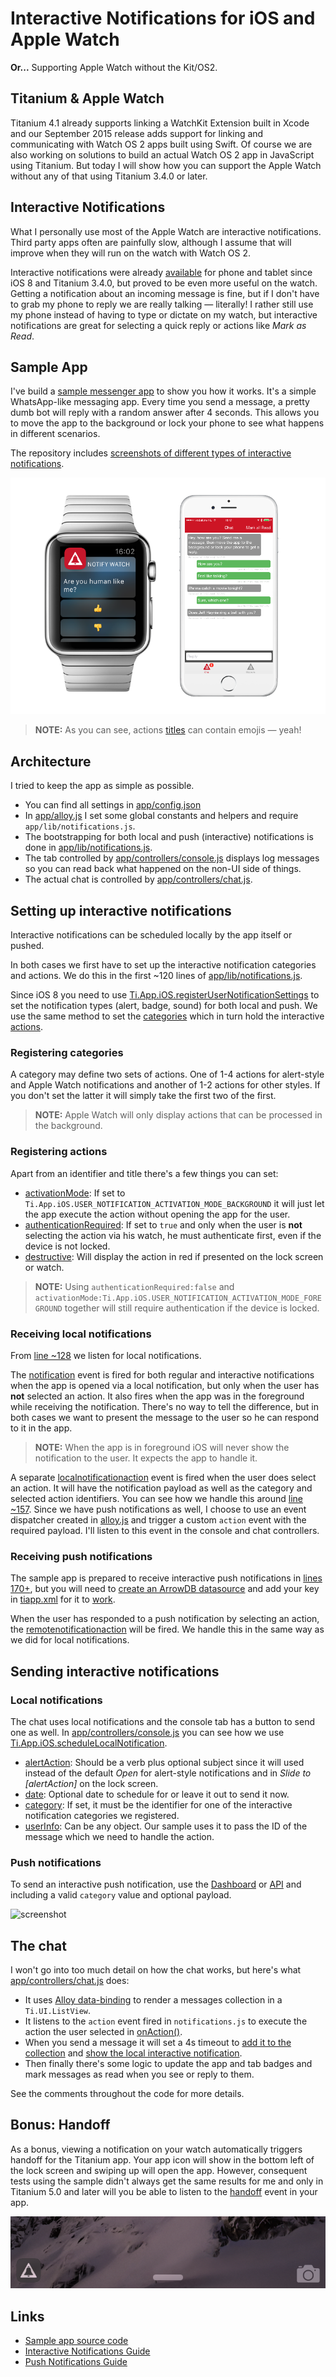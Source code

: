 # Interactive Notifications for iOS and Apple Watch
**Or...** Supporting Apple Watch without the Kit/OS2.

## Titanium & Apple Watch
Titanium 4.1 already supports linking a WatchKit Extension built in Xcode and our September 2015 release adds support for linking and communicating with Watch OS 2 apps built using Swift. Of course we are also working on solutions to build an actual Watch OS 2 app in JavaScript using Titanium. But today I will show how you can support the Apple Watch without any of that using Titanium 3.4.0 or later.

## Interactive Notifications
What I personally use most of the Apple Watch are interactive notifications. Third party apps often are painfully slow, although I assume that will improve when they will run on the watch with Watch OS 2.

Interactive notifications were already [available]((http://docs.appcelerator.com/platform/latest/#!/guide/iOS_Interactive_Notifications)) for phone and tablet since iOS 8 and Titanium 3.4.0, but proved to be even more useful on the watch. Getting a notification about an incoming message is fine, but if I don't have to grab my phone to reply we are really talking — literally! I rather still use my phone instead of having to type or dictate on my watch, but interactive notifications are great for selecting a quick reply or actions like *Mark as Read*.

## Sample App
I've build a [sample messenger app](https://github.com/appcelerator-developer-relations/appc-sample-notifywatch) to show you how it works. It's a simple WhatsApp-like messaging app. Every time you send a message, a pretty dumb bot will reply with a random answer after 4 seconds. This allows you to move the app to the background or lock your phone to see what happens in different scenarios.

The repository includes [screenshots of different types of interactive notifications](https://github.com/appcelerator-developer-relations/appc-sample-notifywatch/tree/master/screenshots).

![screenshots](screenshots/screenshots.png)

> **NOTE:** As you can see, actions [titles](http://docs.appcelerator.com/platform/latest/#!/api/Titanium.App.iOS.UserNotificationAction-property-title) can contain emojis — yeah!

## Architecture
I tried to keep the app as simple as possible.

* You can find all settings in [app/config.json](https://github.com/appcelerator-developer-relations/appc-sample-notifywatch/blob/master/app/config.json)
* In [app/alloy.js](https://github.com/appcelerator-developer-relations/appc-sample-notifywatch/blob/master/app/alloy.js) I set some global constants and helpers and require `app/lib/notifications.js`.
* The bootstrapping for both local and push (interactive) notifications is done in [app/lib/notifications.js](https://github.com/appcelerator-developer-relations/appc-sample-notifywatch/blob/master/app/lib/notifications.js).
* The tab controlled by [app/controllers/console.js](https://github.com/appcelerator-developer-relations/appc-sample-notifywatch/blob/master/app/controllers/console.js) displays log messages so you can read back what happened on the non-UI side of things.
* The actual chat is controlled by [app/controllers/chat.js](https://github.com/appcelerator-developer-relations/appc-sample-notifywatch/blob/master/app/controllers/chat.js).

## Setting up interactive notifications

Interactive notifications can be scheduled locally by the app itself or pushed.

In both cases we first have to set up the interactive notification categories and actions. We do this in the first ~120 lines of [app/lib/notifications.js](https://github.com/appcelerator-developer-relations/appc-sample-notifywatch/blob/master/app/lib/notifications.js).

Since iOS 8 you need to use [Ti.App.iOS.registerUserNotificationSettings](http://docs.appcelerator.com/platform/latest/#!/api/Titanium.App.iOS-method-registerUserNotificationSettings) to set the notification types (alert, badge, sound) for both local and push. We use the same method to set the [categories](http://docs.appcelerator.com/platform/latest/#!/api/Titanium.App.iOS-method-createUserNotificationCategory) which in turn hold the interactive [actions](http://docs.appcelerator.com/platform/latest/#!/api/Titanium.App.iOS-method-createUserNotificationAction).

### Registering categories

A category may define two sets of actions. One of 1-4 actions for alert-style and Apple Watch notifications and another of 1-2 actions for other styles. If you don't set the latter it will simply take the first two of the first.

> **NOTE:** Apple Watch will only display actions that can be processed in the background.

### Registering actions
Apart from an identifier and title there's a few things you can set:

* [activationMode](http://docs.appcelerator.com/platform/latest/#!/api/Titanium.App.iOS.UserNotificationAction): If set to `Ti.App.iOS.USER_NOTIFICATION_ACTIVATION_MODE_BACKGROUND` it will just let the app execute the action without opening the app for the user.
* [authenticationRequired](http://docs.appcelerator.com/platform/latest/#!/api/Titanium.App.iOS.UserNotificationAction-property-authenticationRequired): If set to `true` and only when the user is **not** selecting the action via his watch, he must authenticate first, even if the device is not locked.
* [destructive](http://docs.appcelerator.com/platform/latest/#!/api/Titanium.App.iOS.UserNotificationAction-property-destructive): Will display the action in red if presented on the lock screen or watch.

> **NOTE:** Using `authenticationRequired:false` and `activationMode:Ti.App.iOS.USER_NOTIFICATION_ACTIVATION_MODE_FOREGROUND` together will still require authentication if the device is locked.

### Receiving local notifications
From [line ~128](https://github.com/appcelerator-developer-relations/appc-sample-notifywatch/blob/master/app/lib/notifications.js#L128) we listen for local notifications.

The [notification](http://docs.appcelerator.com/platform/latest/#!/api/Titanium.App.iOS-event-notification) event is fired for both regular and interactive notifications when the app is opened via a local notification, but only when the user has **not** selected an action. It also fires when the app was in the foreground while receiving the notification. There's no way to tell the difference, but in both cases we want to present the message to the user so he can respond to it in the app.

> **NOTE:** When the app is in foreground iOS will never show the notification to the user. It expects the app to handle it.

A separate [localnotificationaction](http://docs.appcelerator.com/platform/latest/#!/api/Titanium.App.iOS-event-localnotificationaction) event is fired when the user does select an action. It will have the notification payload as well as the category and selected action identifiers. You can see how we handle this around [line ~157](https://github.com/appcelerator-developer-relations/appc-sample-notifywatch/blob/master/app/lib/notifications.js#L157). Since we have push notifications as well, I choose to use an event dispatcher created in [alloy.js](https://github.com/appcelerator-developer-relations/appc-sample-notifywatch/blob/master/app/alloy.js#L22) and trigger a custom `action` event with the required payload. I'll listen to this event in the console and chat controllers.

### Receiving push notifications
The sample app is prepared to receive interactive push notifications in [lines 170+](https://github.com/appcelerator-developer-relations/appc-sample-notifywatch/blob/master/app/lib/notifications.js#L171), but you will need to [create an ArrowDB datasource](https://platform.appcelerator.com/#/api.new) and add your key in [tiapp.xml](https://github.com/appcelerator-developer-relations/appc-sample-notifywatch/blob/master/tiapp.xml#L18) for it to [work](https://github.com/appcelerator-developer-relations/appc-sample-notifywatch/blob/master/app/alloy.js#L20).

When the user has responded to a push notification by selecting an action, the [remotenotificationaction](http://docs.appcelerator.com/platform/latest/#!/api/Titanium.App.iOS-event-remotenotificationaction) will be fired. We handle this in the same way as we did for local notifications.

## Sending interactive notifications

### Local notifications
The chat uses local notifications and the console tab has a button to send one as well. In [app/controllers/console.js](https://github.com/appcelerator-developer-relations/appc-sample-notifywatch/blob/master/app/controllers/console.js#L17) you can see how we use [Ti.App.iOS.scheduleLocalNotification](http://docs.appcelerator.com/platform/latest/#!/api/Titanium.App.iOS-method-scheduleLocalNotification).

* [alertAction](http://docs.appcelerator.com/platform/latest/#!/api/NotificationParams-property-alertAction): Should be a verb plus optional subject since it will used instead of the default *Open* for alert-style notifications and in *Slide to [alertAction]* on the lock screen.
* [date](http://docs.appcelerator.com/platform/latest/#!/api/NotificationParams-property-date): Optional date to schedule for or leave it out to send it now.
* [category](http://docs.appcelerator.com/platform/latest/#!/api/NotificationParams-property-category): If set, it must be the identifier for one of the interactive notification categories we registered.
* [userInfo](http://docs.appcelerator.com/platform/latest/#!/api/NotificationParams-property-userInfo): Can be any object. Our sample uses it to pass the ID of the message which we need to handle the action.

### Push notifications
To send an interactive push notification, use the [Dashboard](http://docs.appcelerator.com/platform/latest/#!/guide/Sending_and_Scheduling_Push_Notifications-section-43298780_SendingandSchedulingPushNotifications-InteractiveNotifications(iOS8andlater)) or [API](http://docs.appcelerator.com/platform/latest/#!/guide/iOS_Interactive_Notifications-section-40930452_iOSInteractiveNotifications-SendanInteractivePushNotification) and including a valid `category` value and optional payload.

![screenshot](http://docs.appcelerator.com/platform/latest/images/download/attachments/43298780/push_notification.png)

## The chat
I won't go into too much detail on how the chat works, but here's what [app/controllers/chat.js](https://github.com/appcelerator-developer-relations/appc-sample-notifywatch/blob/master/app/controllers/chat.js) does:

* It uses [Alloy data-binding](http://docs.appcelerator.com/platform/latest/#!/guide/Alloy_Data_Binding) to render a messages collection in a `Ti.UI.ListView`.
* It listens to the `action` event fired in `notifications.js` to execute the action the user selected in [onAction()](https://github.com/appcelerator-developer-relations/appc-sample-notifywatch/blob/master/app/controllers/chat.js#L43).
* When you send a message it will set a 4s timeout to [add it to the collection](https://github.com/appcelerator-developer-relations/appc-sample-notifywatch/blob/master/app/controllers/chat.js#L163) and [show the local interactive notification](https://github.com/appcelerator-developer-relations/appc-sample-notifywatch/blob/master/app/controllers/chat.js#L193).
* Then finally there's some logic to update the app and tab badges and mark messages as read when you see or reply to them.

See the comments throughout the code for more details.

## Bonus: Handoff
As a bonus, viewing a notification on your watch automatically triggers handoff for the Titanium app. Your app icon will show in the bottom left of the lock screen and swiping up will open the app. However, consequent tests using the sample didn't always get the same results for me and only in Titanium 5.0 and later will you be able to listen to the [handoff](https://appcelerator.github.io/appc-docs/latest/#!/api/Titanium.App.iOS-event-handoff) event in your app.

![screenshot](screenshots/screenshot_handoff_slice.png)

## Links

* [Sample app source code](https://github.com/appcelerator-developer-relations/appc-sample-notifywatch)
* [Interactive Notifications Guide](http://docs.appcelerator.com/platform/latest/#!/guide/iOS_Interactive_Notifications)
* [Push Notifications Guide](http://docs.appcelerator.com/platform/latest/#!/guide/Push_Notifications)